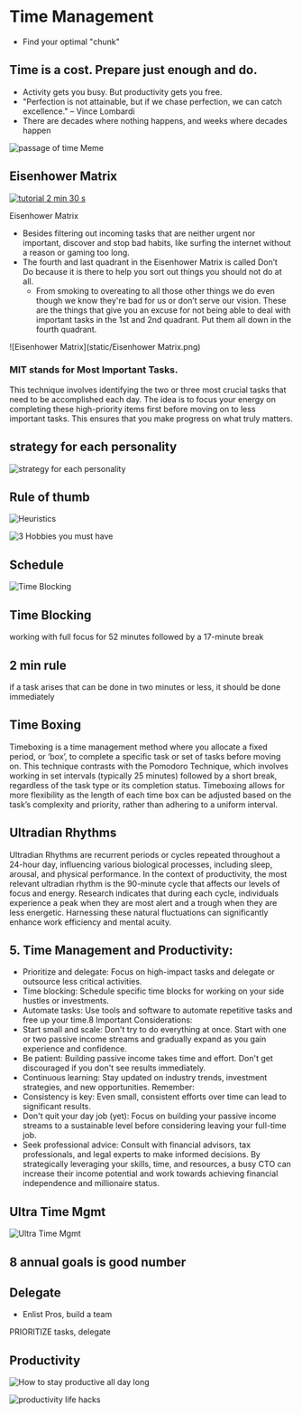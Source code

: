 # Time Management

- Find your optimal "chunk"

## Time is a cost. Prepare just enough and do.

- Activity gets you busy. But productivity gets you free.
- "Perfection is not attainable, but if we chase perfection, we can catch excellence." – Vince Lombardi
- There are decades where nothing happens, and weeks where decades happen

![passage of time Meme](<static/passage of time Meme.png>)

## Eisenhower Matrix

[![tutorial 2 min 30 s](https://img.youtube.com/vi/tT89OZ7TNwc/0.jpg)](https://www.youtube.com/watch?v=tT89OZ7TNwc)

Eisenhower Matrix

- Besides filtering out incoming tasks that are neither urgent nor important, discover and stop bad habits, like surfing the internet without a reason or gaming too long.
- The fourth and last quadrant in the Eisenhower Matrix is called Don’t Do because it is there to help you sort out things you should not do at all.
  - From smoking to overeating to all those other things we do even though we know they're bad for us or don’t serve our vision. These are the things that give you an excuse for not being able to deal with important tasks in the 1st and 2nd quadrant. Put them all down in the fourth quadrant.

![Eisenhower Matrix](static/Eisenhower Matrix.png)

### MIT stands for Most Important Tasks.

This technique involves identifying the two or three most crucial tasks that need to be accomplished each day. The idea is to focus your energy on completing these high-priority items first before moving on to less important tasks. This ensures that you make progress on what truly matters.

## strategy for each personality

![strategy for each personality](<static/Time Management Strategy by Personality Type.png>)

## Rule of thumb

![Heuristics](<static/Rules of Time Mgmt.png>)

![3 Hobbies you must have](<static/3 Hobbies you must have.png>)

## Schedule

![Time Blocking](<static/Time Blocking.png>)

## Time Blocking

working with full focus for 52 minutes followed by a 17-minute break

## 2 min rule

if a task arises that can be done in two minutes or less, it should be done immediately

## Time Boxing

Timeboxing is a time management method where you allocate a fixed period, or ‘box’, to complete a specific task or set of tasks before moving on. This technique contrasts with the Pomodoro Technique, which involves working in set intervals (typically 25 minutes) followed by a short break, regardless of the task type or its completion status. Timeboxing allows for more flexibility as the length of each time box can be adjusted based on the task’s complexity and priority, rather than adhering to a uniform interval.

## Ultradian Rhythms

Ultradian Rhythms are recurrent periods or cycles repeated throughout a 24-hour day, influencing various biological processes, including sleep, arousal, and physical performance. In the context of productivity, the most relevant ultradian rhythm is the 90-minute cycle that affects our levels of focus and energy. Research indicates that during each cycle, individuals experience a peak when they are most alert and a trough when they are less energetic. Harnessing these natural fluctuations can significantly enhance work efficiency and mental acuity.

## 5. Time Management and Productivity:

- Prioritize and delegate: Focus on high-impact tasks and delegate or outsource less critical activities.
- Time blocking: Schedule specific time blocks for working on your side hustles or investments.
- Automate tasks: Use tools and software to automate repetitive tasks and free up your time.8
Important Considerations:
- Start small and scale: Don't try to do everything at once. Start with one or two passive income streams and gradually expand as you gain experience and confidence.
- Be patient: Building passive income takes time and effort. Don't get discouraged if you don't see results immediately.
- Continuous learning: Stay updated on industry trends, investment strategies, and new opportunities.
Remember:
- Consistency is key: Even small, consistent efforts over time can lead to significant results.
- Don't quit your day job (yet): Focus on building your passive income streams to a sustainable level before considering leaving your full-time job.
- Seek professional advice: Consult with financial advisors, tax professionals, and legal experts to make informed decisions.
By strategically leveraging your skills, time, and resources, a busy CTO can increase their income potential and work towards achieving financial independence and millionaire status.

## Ultra Time Mgmt

![Ultra Time Mgmt](<static/Ultra Time Mgmt.png>)

## 8 annual goals is good number

## Delegate

- Enlist Pros, build a team

PRIORITIZE tasks, delegate

## Productivity

![How to stay productive all day long](<static/How to stay productive all day long.png>)

![productivity life hacks](<static/productivity life hacks.png>)
